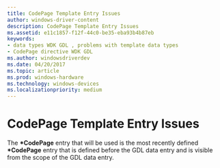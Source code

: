 ```yaml
---
title: CodePage Template Entry Issues
author: windows-driver-content
description: CodePage Template Entry Issues
ms.assetid: e11c1857-f12f-44c0-be35-eba93b4b87eb
keywords:
- data types WDK GDL , problems with template data types
- CodePage directive WDK GDL
ms.author: windowsdriverdev
ms.date: 04/20/2017
ms.topic: article
ms.prod: windows-hardware
ms.technology: windows-devices
ms.localizationpriority: medium
---
```


# CodePage Template Entry Issues


The **\*CodePage** entry that will be used is the most recently defined **\*CodePage** entry that is defined before the GDL data entry and is visible from the scope of the GDL data entry.

 

 




